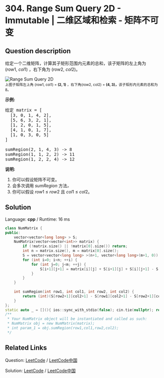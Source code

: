 # 304. Range Sum Query 2D - Immutable | 二维区域和检索 - 矩阵不可变

## Question description

<!--If you want to use the English description, use <p>Given a 2D matrix <i>matrix</i>, find the sum of the elements inside the rectangle defined by its upper left corner (<i>row</i>1, <i>col</i>1) and lower right corner (<i>row</i>2, <i>col</i>2).</p>

<p>
<img src="/static/images/courses/range_sum_query_2d.png" border="0" alt="Range Sum Query 2D" /><br />
<small>The above rectangle (with the red border) is defined by (row1, col1) = <b>(2, 1)</b> and (row2, col2) = <b>(4, 3)</b>, which contains sum = <b>8</b>.</small>
</p>

<p><b>Example:</b><br>
<pre>
Given matrix = [
  [3, 0, 1, 4, 2],
  [5, 6, 3, 2, 1],
  [1, 2, 0, 1, 5],
  [4, 1, 0, 1, 7],
  [1, 0, 3, 0, 5]
]

sumRegion(2, 1, 4, 3) -> 8
sumRegion(1, 1, 2, 2) -> 11
sumRegion(1, 2, 2, 4) -> 12
</pre>
</p>

<p><b>Note:</b><br>
<ol>
<li>You may assume that the matrix does not change.</li>
<li>There are many calls to <i>sumRegion</i> function.</li>
<li>You may assume that <i>row</i>1 &le; <i>row</i>2 and <i>col</i>1 &le; <i>col</i>2.</li>
</ol>
</p> instead-->
<p>给定一个二维矩阵，计算其子矩形范围内元素的总和，该子矩阵的左上角为 (<em>row</em>1,&nbsp;<em>col</em>1) ，右下角为 (<em>row</em>2,&nbsp;<em>col</em>2)。</p>

<p><img alt="Range Sum Query 2D" src="/static/images/courses/range_sum_query_2d.png"><br>
<small>上图子矩阵左上角&nbsp;(row1, col1) = <strong>(2, 1)</strong>&nbsp;，右下角(row2, col2) = <strong>(4, 3)，</strong>该子矩形内元素的总和为 8。</small></p>

<p><strong>示例:</strong></p>

<pre>给定 matrix = [
  [3, 0, 1, 4, 2],
  [5, 6, 3, 2, 1],
  [1, 2, 0, 1, 5],
  [4, 1, 0, 1, 7],
  [1, 0, 3, 0, 5]
]

sumRegion(2, 1, 4, 3) -&gt; 8
sumRegion(1, 1, 2, 2) -&gt; 11
sumRegion(1, 2, 2, 4) -&gt; 12
</pre>

<p><strong>说明:</strong></p>

<ol>
	<li>你可以假设矩阵不可变。</li>
	<li>会多次调用&nbsp;<em>sumRegion&nbsp;</em>方法<em>。</em></li>
	<li>你可以假设&nbsp;<em>row</em>1 &le; <em>row</em>2 且&nbsp;<em>col</em>1 &le; <em>col</em>2。</li>
</ol>




## Solution

Language: **cpp**  /  Runtime: 16 ms

```cpp
class NumMatrix {
public:
    vector<vector<long long> > S;
    NumMatrix(vector<vector<int>> matrix) {
        if (!matrix.size() || !matrix[0].size()) return;
        int n = matrix.size(), m = matrix[0].size();
        S = vector<vector<long long> >(n+1, vector<long long>(m+1, 0));
        for (int i=0; i<n; ++i) {
            for (int j=0; j<m; ++j) {
                S[i+1][j+1] = matrix[i][j] + S[i+1][j] + S[i][j+1] - S[i][j];
            }
        }
    }
    
    int sumRegion(int row1, int col1, int row2, int col2) {
        return (int)(S[row2+1][col2+1] - S[row1][col2+1] - S[row2+1][col1] + S[row1][col1]);
    }
};
static auto _ = [](){ ios::sync_with_stdio(false); cin.tie(nullptr); return 0; }();
/**
 * Your NumMatrix object will be instantiated and called as such:
 * NumMatrix obj = new NumMatrix(matrix);
 * int param_1 = obj.sumRegion(row1,col1,row2,col2);
 */
```



## Related Links

Question: [LeetCode](https://leetcode.com/problems/range-sum-query-2d-immutable/description/)  /  [LeetCode中国](https://leetcode-cn.com/problems/range-sum-query-2d-immutable/description/)

Solution: [LeetCode](https://leetcode.com/articles/range-sum-query-2d-immutable/)  /  [LeetCode中国](https://leetcode-cn.com/articles/range-sum-query-2d-immutable/)